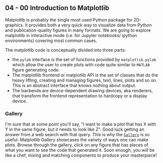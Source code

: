 ## 04 - 00 Introduction to Matplotlib
Matplotlib is probably the single most used Python package for 2D-graphics. It provides both a very quick way to visualize data from Python and publication-quality figures in many formats. We are going to explore matplotlib in interactive mode (i.e. for Jupyter notebooks/ ipython environments) covering most common cases.

The matplotlib code is conceptually divided into three parts: 
- the `pylab` interface is the set of functions provided by `matplotlib.pylab` which allow the user to create plots with code quite similar to `MATLAB` figure generating code. 
- The matplotlib frontend or matplotlib API is the set of classes that do the heavy lifting, creating and managing figures, text, lines, plots and so on. This is an abstract interface that knows nothing about output. 
- The backends are device-dependent drawing devices, aka renderers, that transform the frontend representation to hardcopy or a display device.

### Gallery
I'm sure that at some point you'll say, "I want to make a plot that has X with Y in the same figure, but it needs to look like Z". Good luck getting an answer from a web search with that query. This is why the [`Gallery`](http://matplotlib.org/gallery.html "Matplotlib Gallery") is so useful. Matplotlib Gallery showcases the variety of ways one can make plots. Browse through the gallery, click on any figure that has pieces of what you want to see the code that generated it. Soon enough, you will be like a chef, mixing and matching components to produce your masterpiece!
